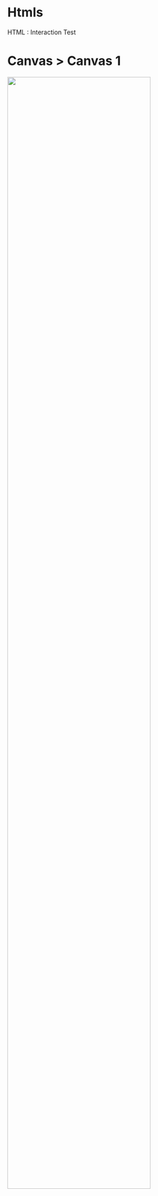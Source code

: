 # Htmls
HTML : Interaction Test

# Canvas > Canvas 1
<img width="80%" src="https://user-images.githubusercontent.com/60421160/176029769-30bb5d2c-7184-4381-9309-e41ced45d97c.jpg"/>
